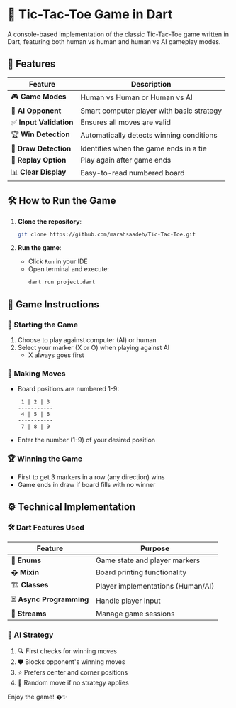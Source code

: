# 🎯 Tic-Tac-Toe Game in Dart

A console-based implementation of the classic Tic-Tac-Toe game written in Dart, featuring both human vs human and human vs AI gameplay modes.

## 🚀 Features

| Feature | Description |
|---------|-------------|
| 🎮 **Game Modes** | Human vs Human or Human vs AI |
| 🤖 **AI Opponent** | Smart computer player with basic strategy |
| ✅ **Input Validation** | Ensures all moves are valid |
| 🏆 **Win Detection** | Automatically detects winning conditions |
| 🤝 **Draw Detection** | Identifies when the game ends in a tie |
| 🔄 **Replay Option** | Play again after game ends |
| 📊 **Clear Display** | Easy-to-read numbered board |

## 🛠️ How to Run the Game

1. **Clone the repository**:
   ```bash
   git clone https://github.com/marahsaadeh/Tic-Tac-Toe.git
   ```

2. **Run the game**:
   - Click `Run` in your IDE
   - Open terminal and execute:
     ```bash
     dart run project.dart
     ```

## 📖 Game Instructions

### 🏁 Starting the Game
1. Choose to play against computer (AI) or human
2. Select your marker (X or O) when playing against AI
   - X always goes first

### 🎲 Making Moves
- Board positions are numbered 1-9:
  ```
   1 | 2 | 3 
  -----------
   4 | 5 | 6 
  -----------
   7 | 8 | 9 
  ```
- Enter the number (1-9) of your desired position

### 🏆 Winning the Game
- First to get 3 markers in a row (any direction) wins
- Game ends in draw if board fills with no winner

## ⚙️ Technical Implementation

### 🛠️ Dart Features Used
| Feature | Purpose |
|---------|---------|
| 🧩 **Enums** | Game state and player markers |
| � **Mixin** | Board printing functionality |
| 🏗️ **Classes** | Player implementations (Human/AI) |
| ⏳ **Async Programming** | Handle player input |
| 🌊 **Streams** | Manage game sessions |

### 🤖 AI Strategy
1. 🔍 First checks for winning moves
2. 🛡️ Blocks opponent's winning moves
3. ⭐ Prefers center and corner positions
4. 🎲 Random move if no strategy applies


Enjoy the game! �✨

